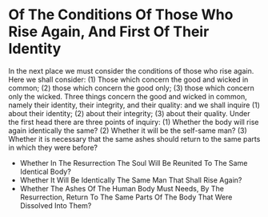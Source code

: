 # Of The Conditions Of Those Who Rise Again, And First Of Their Identity

In the next place we must consider the conditions of those who rise again. Here we shall consider: (1) Those which concern the good and wicked in common; (2) those which concern the good only; (3) those which concern only the wicked. Three things concern the good and wicked in common, namely their identity, their integrity, and their quality: and we shall inquire (1) about their identity; (2) about their integrity; (3) about their quality.  Under the first head there are three points of inquiry:
(1) Whether the body will rise again identically the same?
(2) Whether it will be the self-same man?
(3) Whether it is necessary that the same ashes should return to the same parts in which they were before?

* Whether In The Resurrection The Soul Will Be Reunited To The Same Identical Body?
* Whether It Will Be Identically The Same Man That Shall Rise Again?
* Whether The Ashes Of The Human Body Must Needs, By The Resurrection, Return To The Same Parts Of The Body That Were Dissolved Into Them?